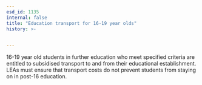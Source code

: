 ```yaml
---
esd_id: 1135
internal: false
title: "Education transport for 16-19 year olds"
history: >-
  

---
```


16-19 year old students in further education who meet specified criteria are entitled to subsidised transport to and from their educational establishment. LEAs must ensure that transport costs do not prevent students from staying on in post-16 education.

